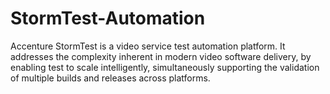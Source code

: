 # StormTest-Automation
Accenture StormTest is a video service test automation platform. It addresses the complexity inherent in modern video software delivery, by enabling test to scale intelligently, simultaneously supporting the validation of multiple builds and releases across platforms.
